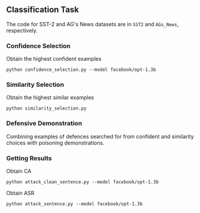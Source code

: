 ## Classification Task

The code for SST-2 and AG's News datasets are in `SST2` and `AGs_News`, respectively.

### Confidence Selection
Obtain the highest confident examples
```
python confidence_selection.py --model facebook/opt-1.3b
```

### Similarity Selection
Obtain the highest similar examples
```
python similarity_selection.py
```

### Defensive Demonstration
Combining examples of defences searched for from confident and similarity choices with poisoning demonstrations.

### Getting Results
Obtain CA
```
python attack_clean_sentence.py --model facebook/opt-1.3b
```
Obtain ASR
```
python attack_sentence.py --model facebook/opt-1.3b
```